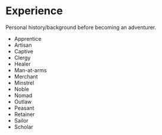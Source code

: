 # Experience

Personal history/background before becoming an adventurer.

- Apprentice
- Artisan
- Captive
- Clergy
- Healer
- Man-at-arms
- Merchant
- Minstrel
- Noble
- Nomad
- Outlaw
- Peasant
- Retainer
- Sailor
- Scholar
